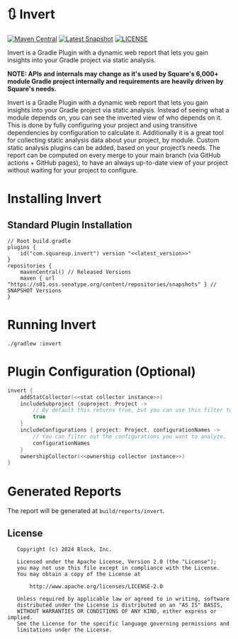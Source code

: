 # 🔃 Invert
[![Maven Central](https://img.shields.io/badge/dynamic/xml?url=https://repo1.maven.org/maven2/com/squareup/invert/invert-gradle-plugin/maven-metadata.xml&label=Maven%20Central&color=blue&query=.//versioning/latest)](https://repo1.maven.org/maven2/com/squareup/invert/com.squareup.invert.gradle.plugin/)
[![Latest Snapshot](https://img.shields.io/badge/dynamic/xml?url=https://s01.oss.sonatype.org/content/repositories/snapshots/com/squareup/invert/com.squareup.invert.gradle.plugin/maven-metadata.xml&label=Latest%20Snapshot&color=orange&query=.//versioning/latest)](https://s01.oss.sonatype.org/content/repositories/snapshots/com/squareup/invert/com.squareup.invert.gradle.plugin/)
[![LICENSE](https://img.shields.io/badge/License-Apache%202.0-blue.svg)](https://github.com/square/invert/blob/main/LICENSE)

Invert is a Gradle Plugin with a dynamic web report that lets you gain insights into your Gradle project via static analysis.

**NOTE: APIs and internals may change as it's used by Square's 6,000+ module Gradle project internally and requirements are heavily driven by Square's needs.**

Invert is a Gradle Plugin with a dynamic web report that lets you gain insights into your Gradle project via static analysis.  Instead of seeing what a module depends on, you can see the inverted view of who depends on it.  This is done by fully configuring your project and using transitive dependencies by configuration to calculate it.  Additionally it is a great tool for collecting static analysis data about your project, by module.  Custom static analysis plugins can be added, based on your project’s needs.  The report can be computed on every merge to your main branch (via GitHub actions + GitHub pages), to have an always up-to-date view of your project without waiting for your project to configure.

# Installing Invert

## Standard Plugin Installation

```
// Root build.gradle
plugins {
    id("com.squareup.invert") version "<<latest_version>>"
}
repositories {
    mavenCentral() // Released Versions
    maven { url "https://s01.oss.sonatype.org/content/repositories/snapshots" } // SNAPSHOT Versions
}
```

# Running Invert

```
./gradlew :invert
```

# Plugin Configuration (Optional)
``` kotlin
invert {
    addStatCollector(<<stat collector instance>>)
    includeSubproject {suproject: Project ->
        // By default this returns true, but you can use this filter to limit the projects that the root `:invert` task targets.
        true
    }
    includeConfigurations { project: Project, configurationNames ->
        // You can filter out the configurations you want to analyze.  By default all ending in `RuntimeClasspath` will be used.
        configurationNames
    }
    ownershipCollector(<<ownership collector instance>>)
}
```

# Generated Reports
The report will be generated at `build/reports/invert`.

## License
```
   Copyright (c) 2024 Block, Inc.

   Licensed under the Apache License, Version 2.0 (the "License");
   you may not use this file except in compliance with the License.
   You may obtain a copy of the License at

       http://www.apache.org/licenses/LICENSE-2.0

   Unless required by applicable law or agreed to in writing, software
   distributed under the License is distributed on an "AS IS" BASIS,
   WITHOUT WARRANTIES OR CONDITIONS OF ANY KIND, either express or implied.
   See the License for the specific language governing permissions and
   limitations under the License.
```
